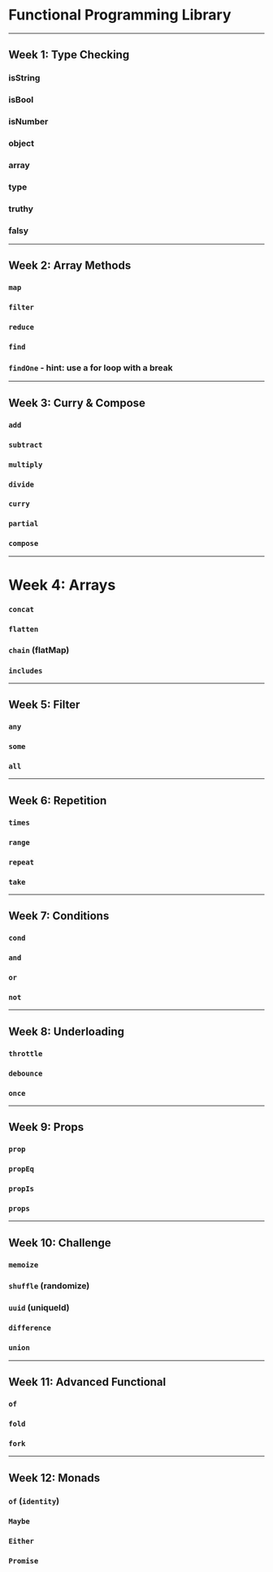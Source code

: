 # Functional Programming Library

---

## Week 1: Type Checking

### isString
### isBool
### isNumber

### object
### array 

### type

### truthy
### falsy

---

## Week 2: Array Methods

### `map`
### `filter`
### `reduce`
### `find`
### `findOne` - hint: use a for loop with a break

---

## Week 3: Curry & Compose

### `add`
### `subtract`
### `multiply`
### `divide`


### `curry`
### `partial`
### `compose`

---

# Week 4: Arrays

### `concat`
### `flatten`
### `chain` (flatMap)
### `includes`

---

## Week 5: Filter

### `any`
### `some`
### `all`

---

## Week 6: Repetition

### `times`
### `range`
### `repeat`
### `take`

---

## Week 7: Conditions

### `cond`
### `and`
### `or`
### `not`

---

## Week 8: Underloading 

### `throttle`
### `debounce`
### `once`

---

## Week 9: Props

### `prop`
### `propEq`
### `propIs`
### `props`

---

## Week 10: Challenge

### `memoize`
### `shuffle` (randomize)
### `uuid` (uniqueId)
### `difference`
### `union`

---

## Week 11: Advanced Functional

### `of`
### `fold`
### `fork`

---

## Week 12: Monads

### `of` (`identity`)
### `Maybe`
### `Either`
### `Promise`